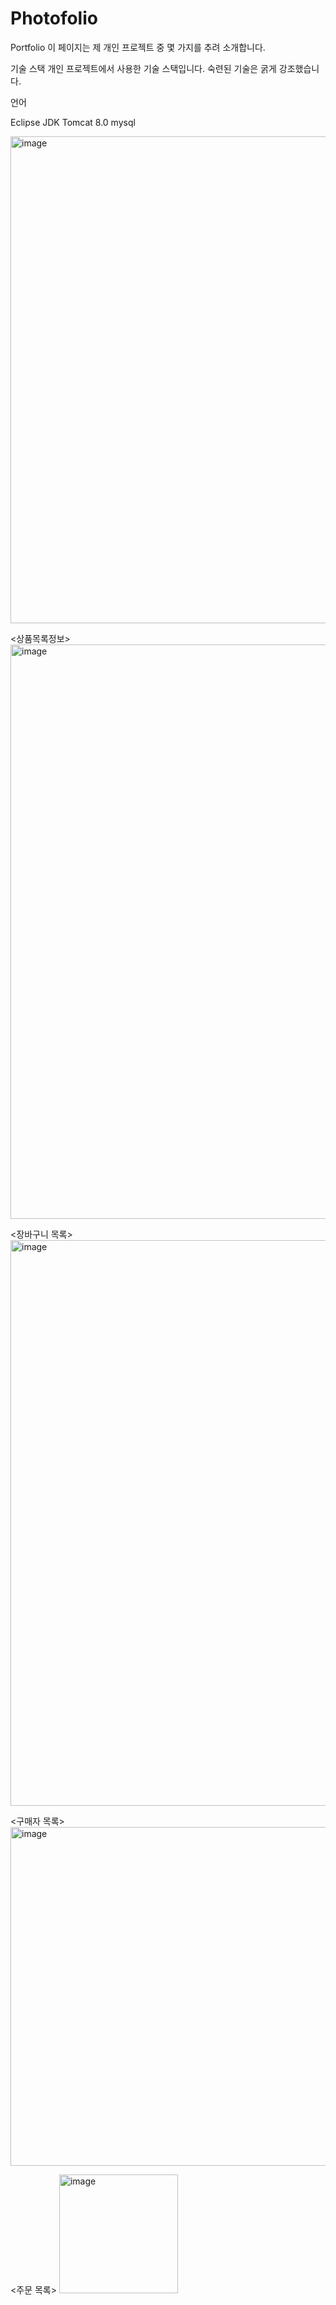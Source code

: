 # Photofolio


Portfolio
이 페이지는 제 개인 프로젝트 중 몇 가지를 추려 소개합니다.

기술 스택
개인 프로젝트에서 사용한 기술 스택입니다. 숙련된 기술은 굵게 강조했습니다.

언어

Eclipse 
JDK
Tomcat 8.0
mysql







<img width="779" alt="image" src="https://user-images.githubusercontent.com/116542845/202190275-13b1a5db-1a03-4dfc-bf20-3d637ab174f1.png">

<상품목록정보>
<img width="919" alt="image" src="https://user-images.githubusercontent.com/116542845/202191230-d74c065d-8e00-4f44-af4d-7383178cbe59.png">



<장바구니 목록>
<img width="905" alt="image" src="https://user-images.githubusercontent.com/116542845/202191432-8994f6c0-3dbd-4b03-b6b9-dce3077c14de.png">



<구매자 목록>
<img width="542" alt="image" src="https://user-images.githubusercontent.com/116542845/202193174-2c418a83-e799-4e45-9c04-a55705c9b94d.png">



<주문 목록>
<img width="190" alt="image" src="https://user-images.githubusercontent.com/116542845/202193443-4bcfa6b9-8d02-4916-a666-c955d41e8546.png">

